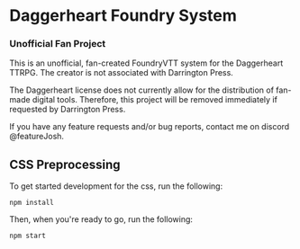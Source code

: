 # Daggerheart Foundry System
### Unofficial Fan Project

This is an unofficial, fan-created FoundryVTT system for the Daggerheart TTRPG. The creator is not associated with Darrington Press.

The Daggerheart license does not currently allow for the distribution of fan-made digital tools. Therefore, this project will be removed immediately if requested by Darrington Press.

If you have any feature requests and/or bug reports, contact me on discord @featureJosh.

## CSS Preprocessing

To get started development for the css, run the following:

```
npm install
```
Then, when you're ready to go, run the following:

```
npm start
```